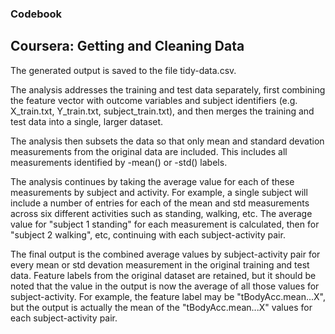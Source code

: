 ### Codebook
## Coursera: Getting and Cleaning Data

The generated output is saved to the file tidy-data.csv. 

The analysis addresses the training and test data separately, first combining the feature vector with outcome variables and subject identifiers (e.g. X_train.txt, Y_train.txt, subject_train.txt), and then merges the training and test data into a single, larger dataset.

The analysis then subsets the data so that only mean and standard devation measurements from the original data are included. This includes all measurements identified by -mean() or -std() labels.

The analysis continues by taking the average value for each of these measurements by subject and activity. For example, a single subject will include a number of entries for each of the mean and std measurements across six different activities such as standing, walking, etc. The average value for "subject 1 standing" for each measurement is calculated, then for "subject 2 walking", etc, continuing with each subject-activity pair.

The final output is the combined average values by subject-activity pair for every mean or std devation measurement in the original training and test data. Feature labels from the original dataset are retained, but it should be noted that the value in the output is now the average of all those values for subject-activity. For example, the feature label may be "tBodyAcc.mean...X", but the output is actually the mean of the "tBodyAcc.mean...X" values for each subject-activity pair.
